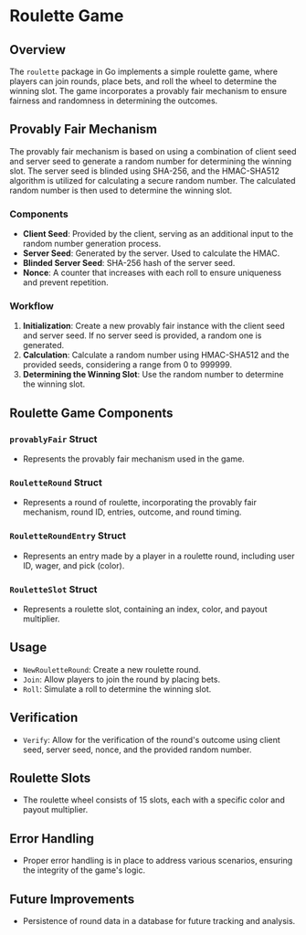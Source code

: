 # Roulette Game

## Overview

The `roulette` package in Go implements a simple roulette game, where players can join rounds, place bets, and roll the wheel to determine the winning slot. The game incorporates a provably fair mechanism to ensure fairness and randomness in determining the outcomes.

## Provably Fair Mechanism

The provably fair mechanism is based on using a combination of client seed and server seed to generate a random number for determining the winning slot. The server seed is blinded using SHA-256, and the HMAC-SHA512 algorithm is utilized for calculating a secure random number. The calculated random number is then used to determine the winning slot.

### Components

- **Client Seed**: Provided by the client, serving as an additional input to the random number generation process.
- **Server Seed**: Generated by the server. Used to calculate the HMAC.
- **Blinded Server Seed**: SHA-256 hash of the server seed.
- **Nonce**: A counter that increases with each roll to ensure uniqueness and prevent repetition.

### Workflow

1. **Initialization**: Create a new provably fair instance with the client seed and server seed. If no server seed is provided, a random one is generated.
2. **Calculation**: Calculate a random number using HMAC-SHA512 and the provided seeds, considering a range from 0 to 999999.
3. **Determining the Winning Slot**: Use the random number to determine the winning slot.

## Roulette Game Components

### `provablyFair` Struct

- Represents the provably fair mechanism used in the game.

### `RouletteRound` Struct

- Represents a round of roulette, incorporating the provably fair mechanism, round ID, entries, outcome, and round timing.

### `RouletteRoundEntry` Struct

- Represents an entry made by a player in a roulette round, including user ID, wager, and pick (color).

### `RouletteSlot` Struct

- Represents a roulette slot, containing an index, color, and payout multiplier.

## Usage

- `NewRouletteRound`: Create a new roulette round.
- `Join`: Allow players to join the round by placing bets.
- `Roll`: Simulate a roll to determine the winning slot.

## Verification

- `Verify`: Allow for the verification of the round's outcome using client seed, server seed, nonce, and the provided random number.

## Roulette Slots

- The roulette wheel consists of 15 slots, each with a specific color and payout multiplier.

## Error Handling

- Proper error handling is in place to address various scenarios, ensuring the integrity of the game's logic.

## Future Improvements

- Persistence of round data in a database for future tracking and analysis.

